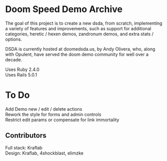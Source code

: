 # Doom Speed Demo Archive

The goal of this project is to create a new dsda, from scratch, implementing
a variety of features and improvements, such as support for additional
categories, heretic / hexen demos, zandronum demos, and extra stats / options.

DSDA is currently hosted at doomedsda.us, by Andy Olivera, who, along with
Opulent, have served the doom demo community for well over a decade.

Uses Ruby  2.4.0  
Uses Rails 5.0.1

# To Do
Add Demo new / edit / delete actions  
Rework the style for forms and admin controls  
Restrict edit params or compensate for link immortality  

## Contributors
Full stack: Kraflab  
Design: Kraflab, 4shockblast, elimzke